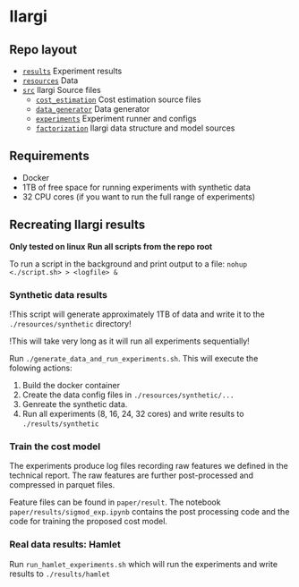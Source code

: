 # Ilargi

## Repo layout
 - [`results`](./results) Experiment results
 - [`resources`](./resources) Data
 - [`src`](./src) Ilargi Source files
    - [`cost_estimation`](./src/cost_estimation/) Cost estimation source files
    - [`data_generator`](./src/data_generator/) Data generator
    - [`experiments`](./src/experiments/) Experiment runner and configs
    - [`factorization`](./src/factorization/) Ilargi data structure and model sources

## Requirements
 - Docker
 - 1TB of free space for running experiments with synthetic data
 - 32 CPU cores (if you want to run the full range of experiments)

## Recreating Ilargi results
**Only tested on linux** 
**Run all scripts from the repo root** 

To run a script in the background and print output to a file:
`nohup <./script.sh> > <logfile> &`
### Synthetic data results

!This script will generate approximately 1TB of data and write it to the `./resources/synthetic` directory!

!This will take very long as it will run all experiments sequentially!

Run `./generate_data_and_run_experiments.sh`. This will execute the folowing actions:
1. Build the docker container
1. Create the data config files in `./resources/synthetic/...`
1. Genreate the synthetic data.
1. Run all experiments (8, 16, 24, 32 cores) and write results to `./results/synthetic`

### Train the cost model

The experiments produce log files recording raw features we defined in the technical report. The raw features are further post-processed and compressed in parquet files.

Feature files can be found in `paper/result`. The notebook `paper/results/sigmod_exp.ipynb` contains the post processing code and the code for training the proposed cost model.

### Real data results: Hamlet
Run `run_hamlet_experiments.sh` which will run the experiments and write results to `./results/hamlet`

